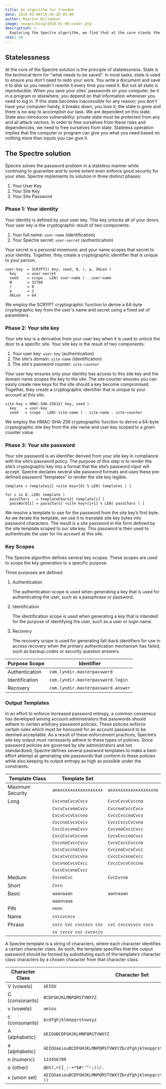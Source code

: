 ```yaml
---
title: An algorithm for freedom
date: 2018-01-06T15:44:20-05:00
author: Maarten Billemont
image: images/blog/2018-01-06-cover.png
description: >
  Exploring the Spectre algorithm, we find that at the core stands the principle of statelessness.
chat: 40
---
```


## Statelessness

At the core of the Spectre solution is the principle of statelessness. State is the technical term for "what
needs to be saved". In most tasks, state is used to ensure you don't need to redo your work. You write a document and
save it to disk so you needn't rewrite it every time you need it. But not all state is reproducible. When you save your
sites' passwords on your computer, be it in a program or elsewhere, you depend on that information whenever you need to
log in. If this state becomes inaccessible for any reason; you don't have your computer handy, it breaks down, you lose
it; the state is gone and there is no way to accomplish our task. We are dependent on this state. State also introduces
vulnerability: private state must be protected from any and all attack vectors. In order to free ourselves from these
risks and dependencies, we need to free ourselves from state. Stateless operation implies that the computer or program
can give you what you need based on nothing more than inputs you can give it.

## The Spectre solution

Spectre solves the password problem in a stateless manner while continuing to guarantee and to some extent even
enforce good security for your sites. Spectre implements its solution in three distinct phases:

1. Your User Key
2. Your Site Key
3. Your Site Password

### Phase 1: Your identity

Your identity is defined by your user key. This key unlocks all of your doors. Your user key is the cryptographic
result of two components:

1. Your full name: `user-name` (identification)
2. Your Spectre secret: `user-secret` (authentication)

Your secret is a personal mnemonic and your name scopes that secret to your identity. Together, they create a
cryptographic identifier that is unique to your person.

```
user-key  = SCRYPT1( key, seed, N, r, p, dkLen )
  key     = user-secret
  seed    = scope . LEN( user-name ) . user-name
  N       = 32768
  r       = 8
  p       = 2
  dkLen   = 64
```

We employ the SCRYPT cryptographic function to derive a 64-byte cryptographic key from the user's name and secret
using a fixed set of parameters.

### Phase 2: Your site key

Your site key is a derivative from your user key when it is used to unlock the door to a specific site. Your site key
is the result of two components:

1. Your user key: `user-key` (authentication)
2. The site's domain: `site-name` (identification)
3. The site's password counter: `site-counter`

Your user key ensures only your identity has access to this site key and the domain name scopes the key to the site. The
site counter ensures you can easily create new keys for the site should a key become compromised. Together, they create
a cryptographic identifier that is unique to your account at this site.

```
site-key = HMAC-SHA-25612( key, seed )
  key    = user-key
  seed   = scope . LEN( site-name ) . site-name . site-counter
```

We employ the HMAC-SHA-256 cryptographic function to derive a 64-byte cryptographic site key from the site name
and user key scoped to a given counter value.

### Phase 3: Your site password

Your site password is an identifier derived from your site key in compliance with the site’s password policy. The
purpose of this step is to render the site’s cryptographic key into a format that the site’s password input will accept.
Spectre declares several site password formats and uses these pre-defined password “templates” to render the
site key legible.

```
template = templates1[ <site key>[0] % LEN( templates ) ]

for i in 0..LEN( template )
  passChars   = templateChars2[ template[i] ]
  passWord[i] = passChars[ <site key>[i+1] % LEN( passChars ) ]
```

We resolve a template to use for the password from the site key’s first byte. As we iterate the template, we use it to
translate site key bytes into password characters. The result is a site password in the form defined by the site
template scoped to our site key. This password is then used to authenticate the user for his account at this site.

### Key Scopes

The Spectre algorithm defines several key scopes. These scopes are used to scope the key generation to a
specific purpose.

Three purposes are defined:

1. Authentication

   The authentication scope is used when generating a key that is used for authenticating the user, such as a passphrase
   or password.

2. Identification

   The identification scope is used when generating a key that is intended for the purpose of identifying the user, such
   as a user or login name.

3. Recovery

   The recovery scope is used for generating fall-back identifiers for use in access recovery when the primary
   authentication mechanism has failed, such as backup codes or security question answers.

| Purpose Scope  | Identifier                         |
| -------------- | ---------------------------------- |
| Authentication | `com.lyndir.masterpassword`        |
| Identification | `com.lyndir.masterpassword.login`  |
| Recovery       | `com.lyndir.masterpassword.answer` |

### Output Templates

In an effort to enforce increased password entropy, a common consensus has developed among account administrators that
passwords should adhere to certain arbitrary password policies. These policies enforce certain rules which must be
honoured for an account password to be deemed acceptable. As a result of these enforcement practices, Spectre’s
site key output must necessarily adhere to these types of policies. Since password policies are governed by site
administrators and not standardized, Spectre defines several password templates to make a best-effort attempt at
generating site passwords that conform to these policies while also keeping its output entropy as high as possible under
the constraints.

| Template Class   | Template Set           |                        |
| ---------------- | ---------------------- | ---------------------- |
| Maximum Security | `anoxxxxxxxxxxxxxxxxx` | `axxxxxxxxxxxxxxxxxno` |
| Long             | `CvcvnoCvcvCvcv`       | `CvcvCvcvCvccno`       |
|                  | `CvcvCvcvnoCvcv`       | `CvccnoCvccCvcv`       |
|                  | `CvcvCvcvCvcvno`       | `CvccCvccnoCvcv`       |
|                  | `CvccnoCvcvCvcv`       | `CvccCvccCvcvno`       |
|                  | `CvccCvcvnoCvcv`       | `CvcvnoCvccCvcc`       |
|                  | `CvccCvcvCvcvno`       | `CvcvCvccnoCvcc`       |
|                  | `CvcvnoCvccCvcv`       | `CvcvCvccCvccno`       |
|                  | `CvcvCvccnoCvcv`       | `CvccnoCvcvCvcc`       |
|                  | `CvcvCvccCvcvno`       | `CvccCvcvnoCvcc`       |
|                  | `CvcvnoCvcvCvcc`       | `CvccCvcvCvccno`       |
|                  | `CvcvCvcvnoCvcc`       |                        |
| Medium           | `CvcnoCvc`             | `CvcCvcno`             |
| Short            | `Cvcn`                 |                        |
| Basic            | `aaanaaan`             | `aannaaan`             |
|                  | `aaannaaa`             |                        |
| PIN              | `nnnn`                 |                        |
| Name             | `cvccvcvcv`            |                        |
| Phrase           | `cvcc cvc cvccvcv cvc` | `cvc cvccvcvcv cvcv`   |
|                  | `cv cvccv cvc cvcvccv` |                        |

A Spectre template is a string of characters, where each character identifies a certain character class. As
such, the template specifies that the output password should be formed by substituting each of the template’s character
class characters by a chosen character from that character class.

| Character Class | Character Set                                                              |
| --------------- | -------------------------------------------------------------------------- |
| V (vowels)      | `AEIOU`                                                                    |
| C (consonants)  | `BCDFGHJKLMNPQRSTVWXYZ`                                                    |
| v (vowels)      | `aeiou`                                                                    |
| c (consonants)  | `bcdfghjklmnpqrstvwxyz`                                                    |
| A (alphabetic)  | `AEIOUBCDFGHJKLMNPQRSTVWXYZ`                                               |
| a (alphabetic)  | `AEIOUaeiouBCDFGHJKLMNPQRSTVWXYZbcdfghjklmnpqrstvwxyz`                     |
| n (numeric)     | `123456789`                                                                |
| o (other)       | `@&%?,=[]_:-+*$#!'^~;()/.`                                                 |
| x (union set)   | `AEIOUaeiouBCDFGHJKLMNPQRSTVWXYZbcdfghjklmnpqrstvwxyz0123456789!@#$%^&*()` |
